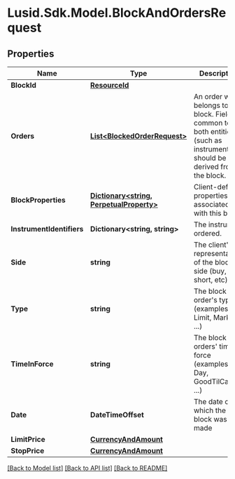 # Lusid.Sdk.Model.BlockAndOrdersRequest

## Properties

Name | Type | Description | Notes
------------ | ------------- | ------------- | -------------
**BlockId** | [**ResourceId**](ResourceId.md) |  | 
**Orders** | [**List&lt;BlockedOrderRequest&gt;**](BlockedOrderRequest.md) | An order which belongs to a block. Fields common to both entities (such as instrument) should be derived from the block. | 
**BlockProperties** | [**Dictionary&lt;string, PerpetualProperty&gt;**](PerpetualProperty.md) | Client-defined properties associated with this block. | [optional] 
**InstrumentIdentifiers** | **Dictionary&lt;string, string&gt;** | The instrument ordered. | 
**Side** | **string** | The client&#39;s representation of the block&#39;s side (buy, sell, short, etc) | 
**Type** | **string** | The block order&#39;s type (examples: Limit, Market, ...) | [optional] 
**TimeInForce** | **string** | The block orders&#39; time in force (examples: Day, GoodTilCancel, ...) | [optional] 
**Date** | **DateTimeOffset** | The date on which the block was made | [optional] 
**LimitPrice** | [**CurrencyAndAmount**](CurrencyAndAmount.md) |  | [optional] 
**StopPrice** | [**CurrencyAndAmount**](CurrencyAndAmount.md) |  | [optional] 

[[Back to Model list]](../README.md#documentation-for-models) [[Back to API list]](../README.md#documentation-for-api-endpoints) [[Back to README]](../README.md)

